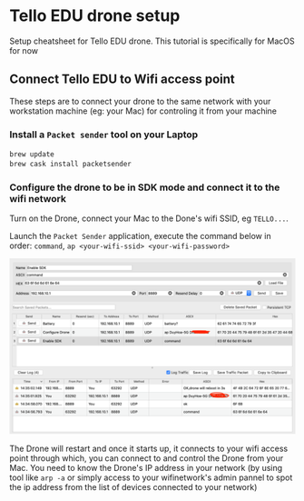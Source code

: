 # Tello EDU drone setup

Setup cheatsheet for Tello EDU drone. This tutorial is specifically for MacOS for now

## Connect Tello EDU to Wifi access point

These steps are to connect your drone to the same network with your workstation machine (eg: your Mac) for controling it from your machine

### Install a `Packet sender` tool on your Laptop

```bash
brew update
brew cask install packetsender
```

### Configure the drone to be in SDK mode and connect it to the wifi network

Turn on the Drone, connect your Mac to the Done's wifi SSID, eg `TELLO...`. 

Launch the `Packet Sender` application, execute the command below in order: `command`, `ap <your-wifi-ssid> <your-wifi-password>`

![Connect drone to your wifi](images/connect-wifi.png)

The Drone will restart and once it starts up, it connects to your wifi access point through which, you can connect to and control the Drone from your Mac. You need to know the Drone's IP address in your network (by using tool like `arp -a` or simply access to your wifinetwork's admin pannel to spot the ip address from the list of devices connected to your network)
